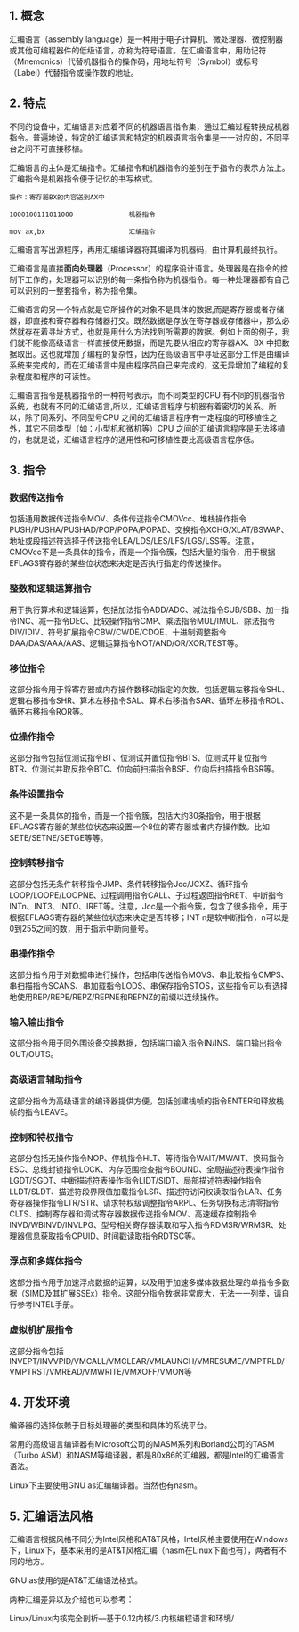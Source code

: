 ## 1. 概念

汇编语言（assembly language）是一种用于电子计算机、微处理器、微控制器或其他可编程器件的低级语言，亦称为符号语言。在汇编语言中，用助记符（Mnemonics）代替机器指令的操作码，用地址符号（Symbol）或标号（Label）代替指令或操作数的地址。

## 2. 特点

不同的设备中，汇编语言对应着不同的机器语言指令集，通过汇编过程转换成机器指令。普遍地说，特定的汇编语言和特定的机器语言指令集是一一对应的，不同平台之间不可直接移植。

汇编语言的主体是汇编指令。汇编指令和机器指令的差别在于指令的表示方法上。汇编指令是机器指令便于记忆的书写格式。

```
操作：寄存器BX的内容送到AX中

1000100111011000              机器指令

mov ax,bx                     汇编指令
```

汇编语言写出源程序，再用汇编编译器将其编译为机器码，由计算机最终执行。

汇编语言是直接**面向处理器**（Processor）的程序设计语言。处理器是在指令的控制下工作的，处理器可以识别的每一条指令称为机器指令。每一种处理器都有自己可以识别的一整套指令，称为指令集。

汇编语言的另一个特点就是它所操作的对象不是具体的数据,而是寄存器或者存储器，即直接和寄存器和存储器打交。既然数据是存放在寄存器或存储器中，那么必然就存在着寻址方式，也就是用什么方法找到所需要的数据。例如上面的例子，我们就不能像高级语言一样直接使用数据，而是先要从相应的寄存器AX、BX 中把数据取出。这也就增加了编程的复杂性，因为在高级语言中寻址这部分工作是由编译系统来完成的，而在汇编语言中是由程序员自己来完成的，这无异增加了编程的复杂程度和程序的可读性。

汇编语言指令是机器指令的一种符号表示，而不同类型的CPU 有不同的机器指令系统，也就有不同的汇编语言,所以，汇编语言程序与机器有着密切的关系。所以，除了同系列、不同型号CPU 之间的汇编语言程序有一定程度的可移植性之外，其它不同类型（如：小型机和微机等）CPU 之间的汇编语言程序是无法移植的，也就是说，汇编语言程序的通用性和可移植性要比高级语言程序低。

## 3. 指令

### 数据传送指令

包括通用数据传送指令MOV、条件传送指令CMOVcc、堆栈操作指令PUSH/PUSHA/PUSHAD/POP/POPA/POPAD、交换指令XCHG/XLAT/BSWAP、地址或段描述符选择子传送指令LEA/LDS/LES/LFS/LGS/LSS等。注意，CMOVcc不是一条具体的指令，而是一个指令簇，包括大量的指令，用于根据EFLAGS寄存器的某些位状态来决定是否执行指定的传送操作。

### 整数和逻辑运算指令

用于执行算术和逻辑运算，包括加法指令ADD/ADC、减法指令SUB/SBB、加一指令INC、减一指令DEC、比较操作指令CMP、乘法指令MUL/IMUL、除法指令DIV/IDIV、符号扩展指令CBW/CWDE/CDQE、十进制调整指令DAA/DAS/AAA/AAS、逻辑运算指令NOT/AND/OR/XOR/TEST等。

### 移位指令

这部分指令用于将寄存器或内存操作数移动指定的次数。包括逻辑左移指令SHL、逻辑右移指令SHR、算术左移指令SAL、算术右移指令SAR、循环左移指令ROL、循环右移指令ROR等。

### 位操作指令

这部分指令包括位测试指令BT、位测试并置位指令BTS、位测试并复位指令BTR、位测试并取反指令BTC、位向前扫描指令BSF、位向后扫描指令BSR等。

### 条件设置指令

这不是一条具体的指令，而是一个指令簇，包括大约30条指令，用于根据EFLAGS寄存器的某些位状态来设置一个8位的寄存器或者内存操作数。比如SETE/SETNE/SETGE等等。

### 控制转移指令

这部分包括无条件转移指令JMP、条件转移指令Jcc/JCXZ、循环指令LOOP/LOOPE/LOOPNE、过程调用指令CALL、子过程返回指令RET、中断指令INTn、INT3、INTO、IRET等。注意，Jcc是一个指令簇，包含了很多指令，用于根据EFLAGS寄存器的某些位状态来决定是否转移；INT n是软中断指令，n可以是0到255之间的数，用于指示中断向量号。

### 串操作指令

这部分指令用于对数据串进行操作，包括串传送指令MOVS、串比较指令CMPS、串扫描指令SCANS、串加载指令LODS、串保存指令STOS，这些指令可以有选择地使用REP/REPE/REPZ/REPNE和REPNZ的前缀以连续操作。

### 输入输出指令

这部分指令用于同外围设备交换数据，包括端口输入指令IN/INS、端口输出指令OUT/OUTS。

### 高级语言辅助指令

这部分指令为高级语言的编译器提供方便，包括创建栈帧的指令ENTER和释放栈帧的指令LEAVE。

### 控制和特权指令

这部分包括无操作指令NOP、停机指令HLT、等待指令WAIT/MWAIT、换码指令ESC、总线封锁指令LOCK、内存范围检查指令BOUND、全局描述符表操作指令LGDT/SGDT、中断描述符表操作指令LIDT/SIDT、局部描述符表操作指令LLDT/SLDT、描述符段界限值加载指令LSR、描述符访问权读取指令LAR、任务寄存器操作指令LTR/STR、请求特权级调整指令ARPL、任务切换标志清零指令CLTS、控制寄存器和调试寄存器数据传送指令MOV、高速缓存控制指令INVD/WBINVD/INVLPG、型号相关寄存器读取和写入指令RDMSR/WRMSR、处理器信息获取指令CPUID、时间戳读取指令RDTSC等。

### 浮点和多媒体指令

这部分指令用于加速浮点数据的运算，以及用于加速多媒体数据处理的单指令多数据（SIMD及其扩展SSEx）指令。这部分指令数据非常庞大，无法一一列举，请自行参考INTEL手册。

### 虚拟机扩展指令

这部分指令包括INVEPT/INVVPID/VMCALL/VMCLEAR/VMLAUNCH/VMRESUME/VMPTRLD/VMPTRST/VMREAD/VMWRITE/VMXOFF/VMON等

## 4. 开发环境

编译器的选择依赖于目标处理器的类型和具体的系统平台。

常用的高级语言编译器有Microsoft公司的MASM系列和Borland公司的TASM（Turbo ASM）和NASM等编译器，都是80x86的汇编器，都是Intel的汇编语言语法。

Linux下主要使用GNU as汇编编译器。当然也有nasm。

## 5. 汇编语法风格

汇编语言根据风格不同分为Intel风格和AT&T风格，Intel风格主要使用在Windows下，Linux下，基本采用的是AT&T风格汇编（nasm在Linux下面也有），两者有不同的地方。

GNU as使用的是AT&T汇编语法格式。

两种汇编差异以及介绍也可以参考：

Linux/Linux内核完全剖析—基于0.12内核/3.内核编程语言和环境/